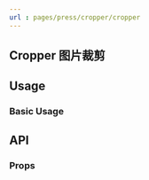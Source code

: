 ```yaml
---
url : pages/press/cropper/cropper
---
```


## Cropper 图片裁剪


## Usage

### Basic Usage

## API

### Props

